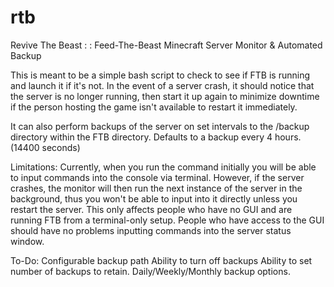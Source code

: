 rtb
===

Revive The Beast : : Feed-The-Beast Minecraft Server Monitor &amp; Automated Backup

This is meant to be a simple bash script to check to see if FTB is running and launch it if it's not.  In the event of a server crash, it should notice that the server is no longer running, then start it up again to minimize downtime if the person hosting the game isn't available to restart it immediately.

It can also perform backups of the server on set intervals to the /backup directory within the FTB directory.  Defaults to a backup every 4 hours. (14400 seconds)


Limitations: 
  Currently, when you run the command initially you will be able to input commands into the console via terminal.  However, if the server crashes, the monitor will then run the next instance of the server in the background, thus you won't be able to input into it directly unless you restart the server.
  This only affects people who have no GUI and are running FTB from a terminal-only setup.  People who have access to the GUI should have no problems inputting commands into the server status window.

To-Do: 
  Configurable backup path
  Ability to turn off backups
  Ability to set number of backups to retain.
  Daily/Weekly/Monthly backup options.